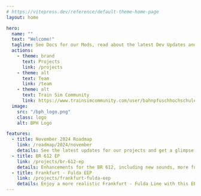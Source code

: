 ```yaml
---
# https://vitepress.dev/reference/default-theme-home-page
layout: home

hero:
  name: ""
  text: "Welcome!"
  tagline: See Docs for our Mods, read about the latest Dev Updates and more!
  actions:
    - theme: brand
      text: Projects
      link: /projects
    - theme: alt
      text: Team
      link: /team
    - theme: alt
      text: Train Sim Community
      link: https://www.trainsimcommunity.com/user/bahnpfuschhochschule
  image:
    src: "/bph_logo.png"
    class: logo
    alt: BPH Logo

features:
  - title: November 2024 Roadmap
    link: /roadmap/2024/november
    details: See the latest updates for our projects and get a glimpse at future projects.
  - title: BR 612 EP
    link: /projects/br-612-ep
    details: Enhancements for the BR 612, including new sounds, more functionality and more...
  - title: Frankfurt - Fulda EEP
    link: /projects/frankfurt-fulda-eep
    details: Enjoy a more realistic Frankfurt - Fulda Line with this EEP.
---
```


